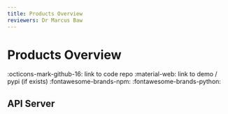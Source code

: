 ```yaml
---
title: Products Overview
reviewers: Dr Marcus Baw
---
```


# Products Overview

:octicons-mark-github-16: link to code repo
:material-web: link to demo / pypi (if exists)
:fontawesome-brands-npm:
:fontawesome-brands-python:

## API Server